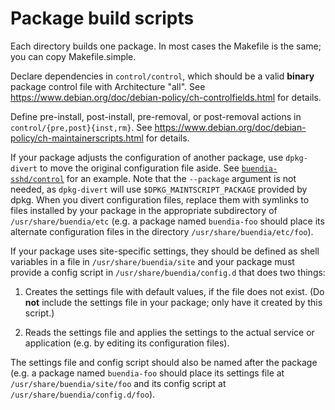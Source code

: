 Package build scripts
=====================

Each directory builds one package.
In most cases the Makefile is the same; you can copy Makefile.simple.

Declare dependencies in `control/control`,
which should be a valid **binary** package control file with Architecture "all".
See https://www.debian.org/doc/debian-policy/ch-controlfields.html for details.

Define pre-install, post-install, pre-removal, or post-removal actions
in `control/{pre,post}{inst,rm}`.
See https://www.debian.org/doc/debian-policy/ch-maintainerscripts.html
for details.

If your package adjusts the configuration of another package,
use `dpkg-divert` to move the original configuration file aside.
See [`buendia-sshd/control`](buendia-sshd/control) for an example.
Note that the `--package` argument is not needed,
as `dpkg-divert` will use `$DPKG_MAINTSCRIPT_PACKAGE` provided by dpkg.
When you divert configuration files,
replace them with symlinks to files installed by your package
in the appropriate subdirectory of `/usr/share/buendia/etc`
(e.g. a package named `buendia-foo` should place its alternate configuration
files in the directory `/usr/share/buendia/etc/foo`).

If your package uses site-specific settings, they should be defined
as shell variables in a file in `/usr/share/buendia/site`
and your package must provide a config script in `/usr/share/buendia/config.d`
that does two things:

1. Creates the settings file with default values, if the file does not exist.
   (Do **not** include the settings file in your package;
   only have it created by this script.)

2. Reads the settings file and applies the settings to the actual service
   or application (e.g. by editing its configuration files).

The settings file and config script should also be named after the package
(e.g. a package named `buendia-foo` should place its settings file
at `/usr/share/buendia/site/foo` and its config script at
`/usr/share/buendia/config.d/foo`).
